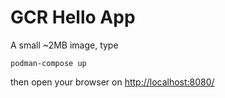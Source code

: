 # GCR Hello App

A small ~2MB image, type

```
podman-compose up
```

then open your browser on [http://localhost:8080/](http://localhost:8080/)

